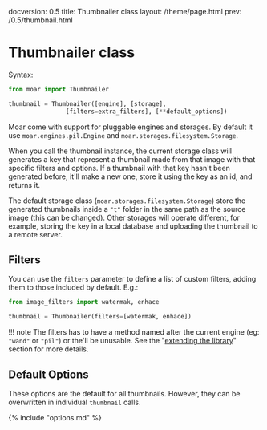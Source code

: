 docversion: 0.5
title: Thumbnailer class
layout: /theme/page.html
prev: /0.5/thumbnail.html


# Thumbnailer class

Syntax:

```python
from moar import Thumbnailer

thumbnail = Thumbnailer([engine], [storage],
                [filters=extra_filters], [**default_options])
```

Moar come with support for pluggable engines and storages. By default it use `moar.engines.pil.Engine` and `moar.storages.filesystem.Storage`.

When you call the thumbnail instance, the current storage class will generates a key that represent a thumbnail made from that image with that specific filters and options. If a thumbnail with that key hasn't been generated before, it'll make a new one, store it using the key as an id, and returns it.

The default storage class (`moar.storages.filesystem.Storage`) store the generated thumbnails inside a `"t"` folder in the same path as the source image (this can be changed). Other storages will operate different, for example, storing the key in a local database and uploading the thumbnail to a remote server.


## Filters

You can use the `filters` parameter to define a list of custom filters, adding them to those included by default. E.g.:

```python
from image_filters import watermak, enhace

thumbnail = Thumbnailer(filters=[watermak, enhace])
```

!!! note
    The filters has to have a method named after the current engine (eg: `"wand"` or `"pil"`) or the'll be unusable. See the "[extending the library](/0.5/extending.html#filters)" section for more details.

## Default Options

These options are the default for all thumbnails. However, they can be overwritten in individual `thumbnail` calls.

{% include "options.md" %}

